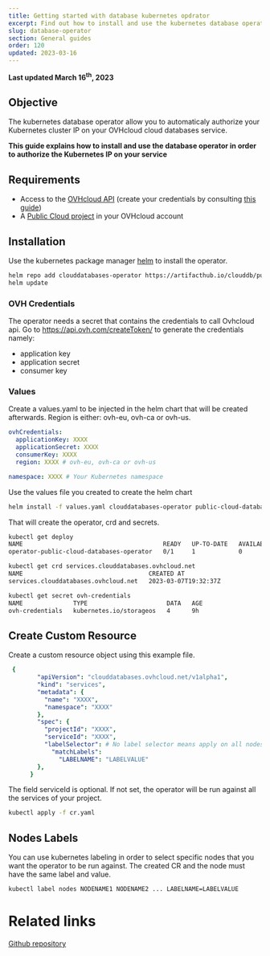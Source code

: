 ```yaml
---
title: Getting started with database kubernetes opdrator
excerpt: Find out how to install and use the kubernetes database operator 
slug: database-operator
section: General guides
order: 120
updated: 2023-03-16
---
```


**Last updated March 16<sup>th</sup>, 2023**

## Objective

The kubernetes database operator allow you to automaticaly authorize your Kubernetes cluster IP on your OVHcloud cloud databases service.

**This guide explains how to install and use the database operator in order to authorize the Kubernetes IP on your service**

## Requirements

- Access to the [OVHcloud API](https://ca.api.ovh.com/) (create your credentials by consulting [this guide](https://docs.ovh.com/au/en/api/first-steps-with-ovh-api/))
- A [Public Cloud project](https://www.ovhcloud.com/en-au/public-cloud/) in your OVHcloud account

## Installation

Use the kubernetes package manager [helm](https://helm.sh) to install the operator.

```bash
helm repo add clouddatabases-operator https://artifacthub.io/clouddb/public-cloud-databases-operator
helm update
```

### OVH Credentials

The operator needs a secret that contains the credentials to call Ovhcloud api. Go to https://api.ovh.com/createToken/ to generate the credentials namely:
- application key
- application secret
- consumer key

### Values

Create a values.yaml to be injected in the helm chart 
that will be created afterwards. Region is either: ovh-eu, ovh-ca or ovh-us.
```yaml
ovhCredentials:
  applicationKey: XXXX
  applicationSecret: XXXX
  consumerKey: XXXX
  region: XXXX # ovh-eu, ovh-ca or ovh-us

namespace: XXXX # Your Kubernetes namespace
```
Use the values file you created to create the helm chart

```bash
helm install -f values.yaml clouddatabases-operator public-cloud-databases-operator
```
That will create the operator, crd and secrets.
 ```bash
kubectl get deploy
NAME                                       READY   UP-TO-DATE   AVAILABLE   AGE
operator-public-cloud-databases-operator   0/1     1            0           11h

kubectl get crd services.clouddatabases.ovhcloud.net
NAME                                   CREATED AT
services.clouddatabases.ovhcloud.net   2023-03-07T19:32:37Z

kubectl get secret ovh-credentials
NAME              TYPE                      DATA   AGE
ovh-credentials   kubernetes.io/storageos   4      9h
```

## Create Custom Resource

Create a custom resource object using this example file.
```yaml
 {
        "apiVersion": "clouddatabases.ovhcloud.net/v1alpha1",
        "kind": "services",
        "metadata": {
          "name": "XXXX",
          "namespace": "XXXX"
        },
        "spec": {
          "projectId": "XXXX",
          "serviceId": "XXXX",
          "labelSelector": # No label selector means apply on all nodes
            "matchLabels":
              "LABELNAME": "LABELVALUE"
        },
      }
```

The field serviceId is optional. If not set, the operator will be run against all the services of your project.

```bash
kubectl apply -f cr.yaml
```

## Nodes Labels
You can use kubernetes labeling in order to select specific nodes that you want the operator to be run against. 
The created CR and the node must have the same label and value.

```bash
kubectl label nodes NODENAME1 NODENAME2 ... LABELNAME=LABELVALUE
```

# Related links
 
[Github repository](https://github.com/ovh/public-cloud-databases-operator)
